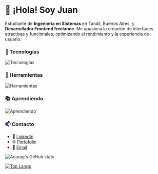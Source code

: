 # 👋 ¡Hola! Soy Juan
Estudiante de **Ingeniería en Sistemas** en Tandil, Buenos Aires, y **Desarrollador Frontend freelance**. Me apasiona la creación de interfaces atractivas y funcionales, optimizando el rendimiento y la experiencia de usuario.


### 📌 Tecnologías
<div>
  <img src="https://skillicons.dev/icons?i=html,css,js,ts,react,tailwind,astro" alt="Tecnologías" />
</div>

### 🔧 Herramientas
<div >
  <img src="https://skillicons.dev/icons?i=git,github,figma,notion,vscode,vite,vercel" alt="Herramientas" />
</div>

### 📚 Aprendiendo
<div >
  <img src="https://skillicons.dev/icons?i=java,cpp,nodejs,nextjs" alt="Aprendiendo" />
</div>




### 📫 Contacto
- 💼 [LinkedIn](https://www.linkedin.com/in/juan-peñalba-0025b6246/) 
- 🌐 [Portafolio](https://juanpenalba.vercel.app)
- 📩 [Email](mailto:juantandil123@gmail.com) 


<div class="flex">
  

![Anurag's GitHub stats](https://github-readme-stats.vercel.app/api?username=JuanPE44&show_icons=true&theme=github_dark)

[![Top Langs](https://github-readme-stats.vercel.app/api/top-langs/?username=JuanPE44&layout=compact&theme=github_dark)](https://github.com/anuraghazra/github-readme-stats&theme=github_dark)

</div>





